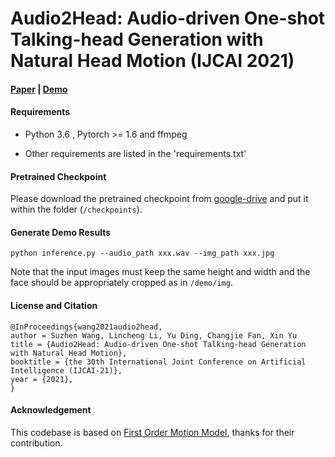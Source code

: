 # Audio2Head: Audio-driven One-shot Talking-head Generation with Natural Head Motion (IJCAI 2021)

#### [Paper](https://www.ijcai.org/proceedings/2021/0152.pdf) | [Demo](https://www.youtube.com/watch?v=xvcBJ29l8rA)

#### Requirements

- Python 3.6 , Pytorch >= 1.6 and ffmpeg

- Other requirements are listed in the 'requirements.txt'

  

#### Pretrained Checkpoint

Please download the pretrained checkpoint from [google-drive](https://drive.google.com/file/d/1tvI43ZIrnx9Ti2TpFiEO4dK5DOwcECD7/view?usp=sharing) and put it within the folder (`/checkpoints`).



#### Generate Demo Results

```
python inference.py --audio_path xxx.wav --img_path xxx.jpg
```

Note that the input images must keep the same height and width and the face should be appropriately cropped as in `/demo/img`.



#### License and Citation

```
@InProceedings{wang2021audio2head,
author = Suzhen Wang, Lincheng Li, Yu Ding, Changjie Fan, Xin Yu
title = {Audio2Head: Audio-driven One-shot Talking-head Generation with Natural Head Motion},
booktitle = {the 30th International Joint Conference on Artificial Intelligence (IJCAI-21)},
year = {2021},
}
```



#### Acknowledgement

This codebase is based on [First Order Motion Model](https://github.com/AliaksandrSiarohin/first-order-model), thanks for their contribution.





